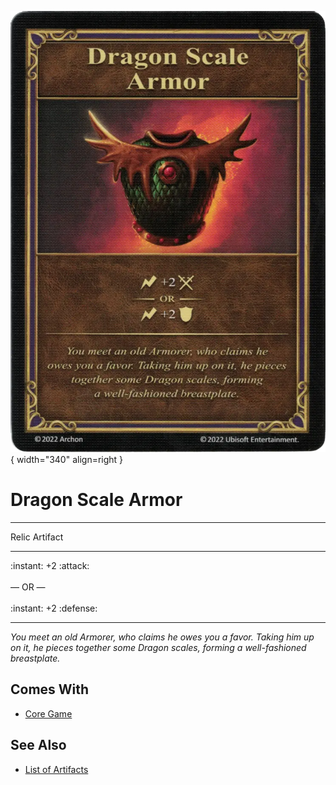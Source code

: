 ![Dragon Scale Armor](../assets/artifacts_relic-dragon_scale_armor.webp){ width="340" align=right }

# Dragon Scale Armor
___
Relic Artifact
___
:instant: +2 :attack:<br><br>— OR —<br><br>:instant: +2 :defense:
___
*You meet an old Armorer, who claims he owes you a favor. Taking him up on it, he pieces together some Dragon scales, forming a well-fashioned breastplate.*


## Comes With

- [Core Game](../content.md)


## See Also

- [List of Artifacts](../artifacts.md)
